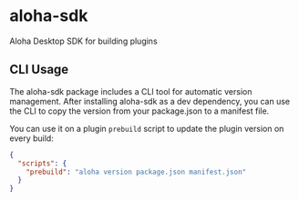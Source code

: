 # aloha-sdk
Aloha Desktop SDK for building plugins

## CLI Usage

The aloha-sdk package includes a CLI tool for automatic version management. After installing aloha-sdk as a dev dependency, you can use the CLI to copy the version from your package.json to a manifest file.

You can use it on a plugin `prebuild` script to update the plugin version on every build:

```json
{
  "scripts": {
    "prebuild": "aloha version package.json manifest.json"
  }
}
```
